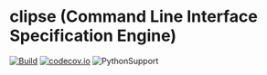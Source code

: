 <!-- markdownlint-disable MD013 MD041 MD043  -->
# clipse (Command Line Interface Specification Engine)

[![Build](https://github.com/msat1971/clipse/actions/workflows/ci.yml/badge.svg)](https://github.com/msat1971/clipse/actions/workflows/ci.yml)
[![codecov.io](https://codecov.io/github/msat1971/clipse/actions/branch/develop/graphs/badge.svg)](https://app.codecov.io/gh/msat1971/clipse)
![PythonSupport](https://img.shields.io/static/v1?label=python&message=%203.9|%203.10|%203.11|%203.12|%203.13&color=blue?style=flat-square&logo=python)

